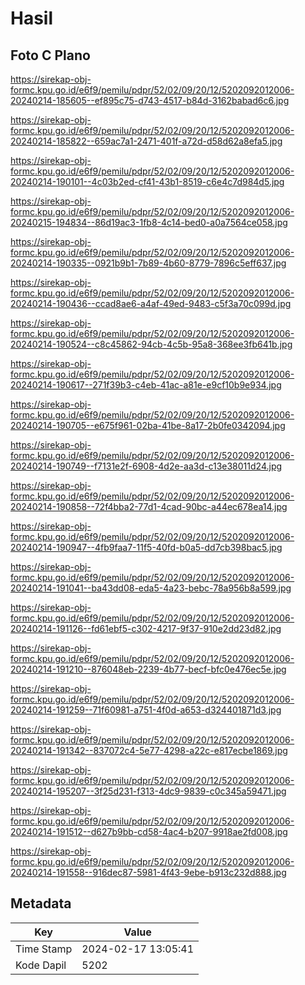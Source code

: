 # Hasil

## Foto C Plano

https://sirekap-obj-formc.kpu.go.id/e6f9/pemilu/pdpr/52/02/09/20/12/5202092012006-20240214-185605--ef895c75-d743-4517-b84d-3162babad6c6.jpg

https://sirekap-obj-formc.kpu.go.id/e6f9/pemilu/pdpr/52/02/09/20/12/5202092012006-20240214-185822--659ac7a1-2471-401f-a72d-d58d62a8efa5.jpg

https://sirekap-obj-formc.kpu.go.id/e6f9/pemilu/pdpr/52/02/09/20/12/5202092012006-20240214-190101--4c03b2ed-cf41-43b1-8519-c6e4c7d984d5.jpg

https://sirekap-obj-formc.kpu.go.id/e6f9/pemilu/pdpr/52/02/09/20/12/5202092012006-20240215-194834--86d19ac3-1fb8-4c14-bed0-a0a7564ce058.jpg

https://sirekap-obj-formc.kpu.go.id/e6f9/pemilu/pdpr/52/02/09/20/12/5202092012006-20240214-190335--0921b9b1-7b89-4b60-8779-7896c5eff637.jpg

https://sirekap-obj-formc.kpu.go.id/e6f9/pemilu/pdpr/52/02/09/20/12/5202092012006-20240214-190436--ccad8ae6-a4af-49ed-9483-c5f3a70c099d.jpg

https://sirekap-obj-formc.kpu.go.id/e6f9/pemilu/pdpr/52/02/09/20/12/5202092012006-20240214-190524--c8c45862-94cb-4c5b-95a8-368ee3fb641b.jpg

https://sirekap-obj-formc.kpu.go.id/e6f9/pemilu/pdpr/52/02/09/20/12/5202092012006-20240214-190617--271f39b3-c4eb-41ac-a81e-e9cf10b9e934.jpg

https://sirekap-obj-formc.kpu.go.id/e6f9/pemilu/pdpr/52/02/09/20/12/5202092012006-20240214-190705--e675f961-02ba-41be-8a17-2b0fe0342094.jpg

https://sirekap-obj-formc.kpu.go.id/e6f9/pemilu/pdpr/52/02/09/20/12/5202092012006-20240214-190749--f7131e2f-6908-4d2e-aa3d-c13e38011d24.jpg

https://sirekap-obj-formc.kpu.go.id/e6f9/pemilu/pdpr/52/02/09/20/12/5202092012006-20240214-190858--72f4bba2-77d1-4cad-90bc-a44ec678ea14.jpg

https://sirekap-obj-formc.kpu.go.id/e6f9/pemilu/pdpr/52/02/09/20/12/5202092012006-20240214-190947--4fb9faa7-11f5-40fd-b0a5-dd7cb398bac5.jpg

https://sirekap-obj-formc.kpu.go.id/e6f9/pemilu/pdpr/52/02/09/20/12/5202092012006-20240214-191041--ba43dd08-eda5-4a23-bebc-78a956b8a599.jpg

https://sirekap-obj-formc.kpu.go.id/e6f9/pemilu/pdpr/52/02/09/20/12/5202092012006-20240214-191126--fd61ebf5-c302-4217-9f37-910e2dd23d82.jpg

https://sirekap-obj-formc.kpu.go.id/e6f9/pemilu/pdpr/52/02/09/20/12/5202092012006-20240214-191210--876048eb-2239-4b77-becf-bfc0e476ec5e.jpg

https://sirekap-obj-formc.kpu.go.id/e6f9/pemilu/pdpr/52/02/09/20/12/5202092012006-20240214-191259--71f60981-a751-4f0d-a653-d324401871d3.jpg

https://sirekap-obj-formc.kpu.go.id/e6f9/pemilu/pdpr/52/02/09/20/12/5202092012006-20240214-191342--837072c4-5e77-4298-a22c-e817ecbe1869.jpg

https://sirekap-obj-formc.kpu.go.id/e6f9/pemilu/pdpr/52/02/09/20/12/5202092012006-20240214-195207--3f25d231-f313-4dc9-9839-c0c345a59471.jpg

https://sirekap-obj-formc.kpu.go.id/e6f9/pemilu/pdpr/52/02/09/20/12/5202092012006-20240214-191512--d627b9bb-cd58-4ac4-b207-9918ae2fd008.jpg

https://sirekap-obj-formc.kpu.go.id/e6f9/pemilu/pdpr/52/02/09/20/12/5202092012006-20240214-191558--916dec87-5981-4f43-9ebe-b913c232d888.jpg


## Metadata

| Key        | Value               |
| ---------- | ------------------- |
| Time Stamp | 2024-02-17 13:05:41 |
| Kode Dapil | 5202                |



